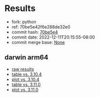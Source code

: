 # Results

- fork: python
- ref: 70be5e42f6e288de32e0
- commit hash: [70be5e4](https://github.com/python/cpython/commit/70be5e4)
- commit date: 2022-12-11T20:15:55-08:00
- commit merge base: [None](https://github.com/python/cpython/commit/None)

## darwin arm64

- [raw results](bm-20221211-darwin-arm64-python-70be5e42f6e288de32e0-3.12.0a3+-70be5e4.json)
- [table vs. 3.10.4](bm-20221211-darwin-arm64-python-70be5e42f6e288de32e0-3.12.0a3+-70be5e4-vs-3.10.4.md)
- [plot vs. 3.10.4](bm-20221211-darwin-arm64-python-70be5e42f6e288de32e0-3.12.0a3+-70be5e4-vs-3.10.4.png)
- [table vs. 3.11.0](bm-20221211-darwin-arm64-python-70be5e42f6e288de32e0-3.12.0a3+-70be5e4-vs-3.11.0.md)
- [plot vs. 3.11.0](bm-20221211-darwin-arm64-python-70be5e42f6e288de32e0-3.12.0a3+-70be5e4-vs-3.11.0.png)

